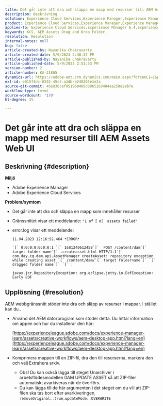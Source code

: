 ```yaml
---
title: Det går inte att dra och släppa en mapp med resurser till AEM Assets Web UI
description: Beskrivning
solution: Experience Cloud Services,Experience Manager,Experience Manager as a Cloud Service
product: Experience Cloud Services,Experience Manager,Experience Manager as a Cloud Service
applies-to: Experience Cloud Services,Experience Manager 6.4,Experience Manager Assets,Experience Manager as a Cloud Service,Experience Manager 6.5
keywords: KCS, AEM Assets Drag and Drop Folder,
resolution: Resolution
internal-notes: null
bug: false
article-created-by: Nayanika Chakravarty
article-created-date: 5/9/2023 2:40:37 PM
article-published-by: Nayanika Chakravarty
article-published-date: 5/9/2023 2:53:53 PM
version-number: 2
article-number: KA-21865
dynamics-url: https://adobe-ent.crm.dynamics.com/main.aspx?forceUCI=1&pagetype=entityrecord&etn=knowledgearticle&id=7b221c72-77ee-ed11-8849-6045bd006079
exl-id: e015f4dc-8201-45c4-a3db-e240205e1e2a
source-git-commit: 46a836cef051968405d8965268404ea258a2eb7e
workflow-type: tm+mt
source-wordcount: '170'
ht-degree: 1%

---
```


# Det går inte att dra och släppa en mapp med resurser till AEM Assets Web UI

## Beskrivning {#description}


<b>Miljö</b>

- Adobe Experience Manager
- Adobe Experience Cloud Services


<b>Problem/symtom</b>

- Det går inte att dra och släppa en mapp som innehåller resurser
- Gränssnittet visar ett meddelande: `"1 of `[` n`]`  assets failed"`
- error.log visar ett meddelande:

  ```
  11.04.2023 12:16:52.464 *ERROR* 
  
  `[` 0:0:0:0:0:0:0:1 `[` 1681240612458`]`  POST /content/dam`[` target folder name`]` .createasset.html HTTP/1.1`]`  com.day.cq.dam.api.AssetManager createAsset: repository exception while creating asset `[` /content/dam/`[` target foldername`]` `[` dragged folder name`]` `]` :
  
  javax.jcr.RepositoryException: org.eclipse.jetty.io.EofException: Early EOF
  ```



## Upplösning {#resolution}


AEM webbgränssnitt stöder inte dra och släpp av resurser i mappar. I stället kan du..

- Använd det AEM datorprogram som stöder detta. Du hittar information om appen och hur du installerar den här:

  [https://experienceleague.adobe.com/docs/experience-manager-learn/assets/creative-workflows/aem-desktop-app.html?lang=en](https://experienceleague.adobe.com/docs/experience-manager-learn/assets/creative-workflows/aem-desktop-app.html?lang=en)
- Komprimera mappen till en ZIP-fil, dra den till resurserna, markera den och välj Extrahera arkiv. 
   - Obs! Du kan också lägga till steget Unarchiver i arbetsflödesmodellen DAM UPDATE ASSET så att ZIP-filer automatiskt avarkiveras när de överförs.
   - Du kan lägga till de här argumenten i det steget om du vill att ZIP-filen ska tas bort efter avarkiveringen, `removeOriginal::true,updateMode::OVERWRITE`

